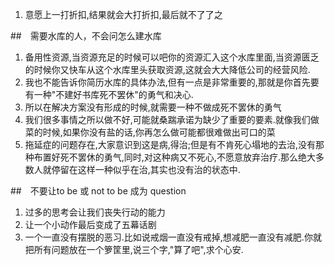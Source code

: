 

1. 意愿上一打折扣,结果就会大打折扣,最后就不了了之

##　需要水库的人，不会问怎么建水库
1. 备用性资源,当资源充足的时候可以吧你的资源汇入这个水库里面,当资源匮乏的时候你又快车从这个水库里头获取资源,这就会大大降低公司的经营风险.
2. 我也不能告诉你简历水库的具体办法,但有一点是非常重要的,那就是你首先要有一种"不建好书库死不罢休"的勇气和决心.
3. 所以在解决方案没有形成的时候,就需要一种不做成死不罢休的勇气
4. 我们很多事情之所以做不好,可能就桑踹承诺为缺少了重要的要素.就像我们做菜的时候,如果你没有盐的话,你再怎么做可能都很难做出可口的菜
5. 拖延症的问题存在,大家意识到这是病,得治;但是有不肯死心塌地的去治,没有那种布置好死不罢休的勇气,同时,对这种病又不死心,不愿意放弃治疗.那么绝大多数人就停留在这样一种似乎在治,其实也没有治的状态中.


##　不要让to be 或 not to be 成为 question
1. 过多的思考会让我们丧失行动的能力
2. 让一个小动作最后变成了五幕话剧
3. 一个一直没有摆脱的恶习.比如说戒烟一直没有戒掉,想减肥一直没有减肥.你就把所有问题放在一个箩筐里,说三个字,"算了吧",求个心安.